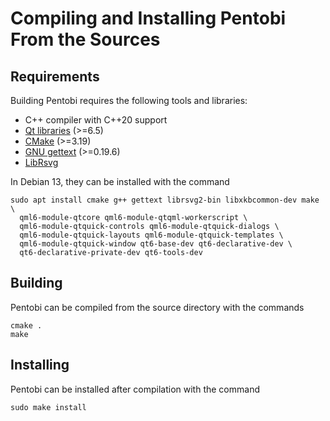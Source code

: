 Compiling and Installing Pentobi From the Sources
=================================================

Requirements
------------

Building Pentobi requires the following tools and libraries:

* C++ compiler with C++20 support
* [Qt libraries](https://www.qt.io/) (>=6.5)
* [CMake](https://cmake.org/) (>=3.19)
* [GNU gettext](https://www.gnu.org/software/gettext/) (>=0.19.6)
* [LibRsvg](https://wiki.gnome.org/Projects/LibRsvg)

In Debian 13, they can be installed with the command
```
sudo apt install cmake g++ gettext librsvg2-bin libxkbcommon-dev make \
  qml6-module-qtcore qml6-module-qtqml-workerscript \
  qml6-module-qtquick-controls qml6-module-qtquick-dialogs \
  qml6-module-qtquick-layouts qml6-module-qtquick-templates \
  qml6-module-qtquick-window qt6-base-dev qt6-declarative-dev \
  qt6-declarative-private-dev qt6-tools-dev
```

Building
--------

Pentobi can be compiled from the source directory with the commands
```
cmake .
make
```

Installing
----------

Pentobi can be installed after compilation with the command
```
sudo make install
```
